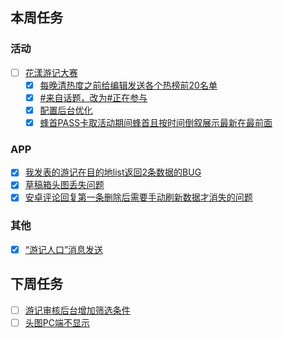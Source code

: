 ## 本周任务

### 活动
- [ ] [花漾游记大赛](https://wiki.mafengwo.cn/pages/viewpage.action?pageId=14007532)
 	- [x] [每晚清热度之前给编辑发送各个热榜前20名单](https://jira.mafengwo.cn/browse/COMMUNITY-1713)
 	- [x] [#来自话题，改为#正在参与](https://jira.mafengwo.cn/browse/COMMUNITY-1718)
 	- [x] [配置后台优化](https://jira.mafengwo.cn/browse/COMMUNITY-1715)
 	- [x] [蜂首PASS卡取活动期间蜂首且按时间倒叙展示最新在最前面](https://jira.mafengwo.cn/browse/COMMUNITY-1719)

### APP
- [x] [我发表的游记在目的地list返回2条数据的BUG](https://jira.mafengwo.cn/browse/MFWAPPAND-3286)
- [x] [草稿箱头图丢失问题](https://jira.mafengwo.cn/browse/MFWAPPAND-3302)
- [x] [安卓评论回复第一条删除后需要手动刷新数据才消失的问题](https://jira.mafengwo.cn/browse/MFWAPPAND-3293)

### 其他
- [x] [“游记人口”消息发送](https://jira.mafengwo.cn/browse/COMMUNITY-1707)

## 下周任务

- [ ] [游记审核后台增加筛选条件](https://jira.mafengwo.cn/browse/COMMUNITY-1723)
- [ ] [头图PC端不显示](https://jira.mafengwo.cn/browse/COMMUNITY-1716)